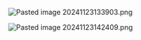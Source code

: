 ![Pasted image 20241123133903.png](Pasted%20image%2020241123133903.png)

![Pasted image 20241123142409.png](Pasted%20image%2020241123142409.png)
